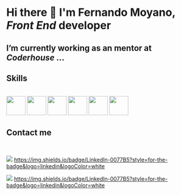 # Hi there 👋 I'm Fernando Moyano, ***Front End*** developer 


## I’m currently working as an mentor at ***Coderhouse***  ...


## Skills


<link rel="stylesheet" href="devicon.min.css">
<div "style=inline_block"><br>


 <img width="50px" height="50px" src="https://cdn.jsdelivr.net/gh/devicons/devicon/icons/html5/html5-original-wordmark.svg" />
 <img width="50px" height="50px" src="https://cdn.jsdelivr.net/gh/devicons/devicon/icons/css3/css3-original-wordmark.svg" />
 <img width="50px" height="50px" src="https://cdn.jsdelivr.net/gh/devicons/devicon/icons/sass/sass-original.svg" /> 
 <img width="50px" height="50px" src="https://cdn.jsdelivr.net/gh/devicons/devicon/icons/bootstrap/bootstrap-original-wordmark.svg" />        
 <img width="50px" height="50px" src="https://cdn.jsdelivr.net/gh/devicons/devicon/icons/javascript/javascript-original.svg" />
 <img width="50px" height="50px" src="https://cdn.jsdelivr.net/gh/devicons/devicon/icons/react/react-original.svg" />
                 
</div>

## Contact me
<div "style=inline_block"><br>

<a href="mailto: fernandomoyano21@gmail.com"><img src="https://img.shields.io/badge/Gmail-D14836?style=for-the-badge&logo=gmail&logoColor=white" target="_blank"></a>
	https://img.shields.io/badge/LinkedIn-0077B5?style=for-the-badge&logo=linkedin&logoColor=white
 
 <a href="https://www.linkedin.com/in/fernandomoyanofrontenddevelper/"><img src="[https://img.shields.io/badge/Gmail-D14836?style=for-the-badge&logo=gmail&logoColor=white](https://img.shields.io/badge/LinkedIn-0077B5?style=for-the-badge&logo=linkedin&logoColor=white)" target="_blank"></a>
	https://img.shields.io/badge/LinkedIn-0077B5?style=for-the-badge&logo=linkedin&logoColor=white
 
 
 
 

</div>

          

